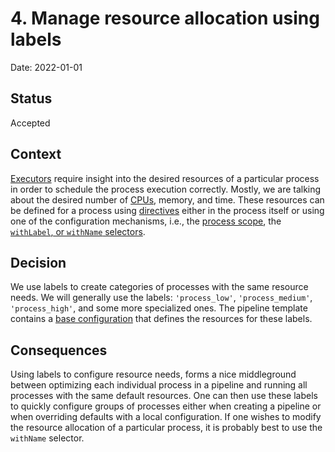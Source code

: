 # 4. Manage resource allocation using labels

Date: 2022-01-01

## Status

Accepted

## Context

[Executors](https://www.nextflow.io/docs/latest/executor.html) require insight into the desired resources of a particular process in order to schedule the process execution correctly. Mostly, we are talking about the desired number of [CPUs](https://en.wikipedia.org/wiki/Central_processing_unit), memory, and time. These resources can be defined for a process using [directives](https://www.nextflow.io/docs/latest/process.html#directives) either in the process itself or using one of the configuration mechanisms, i.e., the [process scope](https://www.nextflow.io/docs/latest/config.html#scope-process), the [`withLabel`, or `withName` selectors](https://www.nextflow.io/docs/latest/config.html#process-selectors).

## Decision

We use labels to create categories of processes with the same resource needs. We will generally use the labels: `'process_low'`, `'process_medium'`, `'process_high'`, and some more specialized ones. The pipeline template contains a [base configuration](https://github.com/nf-core/tools/blob/master/nf_core/pipeline-template/conf/base.config) that defines the resources for these labels.

## Consequences

Using labels to configure resource needs, forms a nice middleground between optimizing each individual process in a pipeline and running all processes with the same default resources. One can then use these labels to quickly configure groups of processes either when creating a pipeline or when overriding defaults with a local configuration. If one wishes to modify the resource allocation of a particular process, it is probably best to use the `withName` selector.
